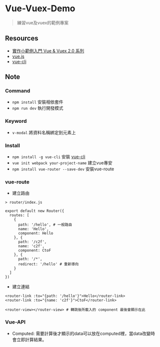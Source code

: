 # Vue-Vuex-Demo
> 練習vue及vuex的範例專案

## Resources
* [實作小範例入門 Vue & Vuex 2.0 系列](https://github.com/hungjie19/ironman2017vue)
* [vue.js](https://vuejs.org/)
* [vue-cli](https://github.com/vuejs/vue-cli)

## Note

### Command
* `npm install` 安裝相依套件
* `npm run dev` 執行開發模式

### Keyword
* `v-modal` 將資料名稱綁定到元素上

### Install
* `npm install -g vue-cli` 安裝 [vue-cli](https://github.com/vuejs/vue-cli)
* `vue init webpack your-project-name` 建立vue專安
* `npm install vue-router --save-dev` 安裝vue-route

### vue-route
* 建立路由
```
> router/index.js

export default new Router({
  routes: [
    {
      path: '/hello', # 一般路由
      name: 'Hello',
      component: Hello
    }, {
      path: '/c2f',
      name: 'c2f',
      component: CtoF
    }, {
      path: '/*', 
      redirect: '/hello' # 重新導向
    }
  ]
})
```
* 建立連結
```
<router-link :to="{path: '/hello'}">Hello</router-link>
<router-link :to="{name: 'c2f'}">CtoF</router-link>

<router-view></router-view> # 轉跳後所載入的 component 最後會顯示在此
```

### Vue-API
* Computed: 需要計算後才顯示的data可以放在computed裡，當data改變時會立即計算結果。
